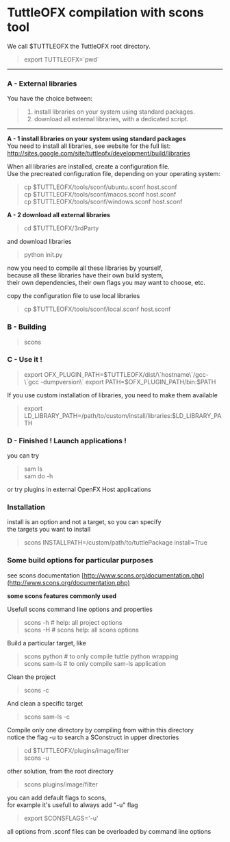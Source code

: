 TuttleOFX compilation with scons tool
=====

We call $TUTTLEOFX the TuttleOFX root directory.
> export TUTTLEOFX=\`pwd\`

___
### A - External libraries  

You have the choice between:
> 1. install libraries on your system using standard packages.  
> 2. download all external libraries, with a dedicated script.  
___

**A - 1 install libraries on your system using standard packages**  
You need to install all libraries, see website for the full list:  
http://sites.google.com/site/tuttleofx/development/build/libraries  

When all libraries are installed, create a configuration file.  
Use the precreated configuration file, depending on your operating system:  
> cp $TUTTLEOFX/tools/sconf/ubuntu.sconf host.sconf  
> cp $TUTTLEOFX/tools/sconf/macos.sconf host.sconf  
> cp $TUTTLEOFX/tools/sconf/windows.sconf host.sconf  

**A - 2 download all external libraries**  
> cd $TUTTLEOFX/3rdParty  

and download libraries  
> python init.py  

now you need to compile all these libraries by yourself,  
because all these libraries have their own build system,  
their own dependencies, their own flags you may want to choose, etc.  

copy the configuration file to use local libraries
> cp $TUTTLEOFX/tools/sconf/local.sconf host.sconf

### B - Building

> scons

### C - Use it !

> export OFX_PLUGIN_PATH=$TUTTLEOFX/dist/\`hostname\`/gcc-\`gcc -dumpversion\`  
> export PATH=$OFX_PLUGIN_PATH/bin:$PATH  

If you use custom installation of libraries, you need to make them available  
> export LD_LIBRARY_PATH=/path/to/custom/install/libraries:$LD_LIBRARY_PATH  

### D - Finished ! Launch applications !  

you can try  
> sam ls  
> sam do -h  

or try plugins in external OpenFX Host applications  

### Installation  
install is an option and not a target, so you can specify  
the targets you want to install  
> scons INSTALLPATH=/custom/path/to/tuttlePackage install=True  

### Some build options for particular purposes  

see scons documentation [http://www.scons.org/documentation.php](http://www.scons.org/documentation.php)  

**some scons features commonly used** 

Usefull scons command line options and properties  
> scons -h                        # help: all project options  
> scons -H                        # scons help: all scons options  

Build a particular target, like  
> scons python # to only compile tuttle python wrapping  
> scons sam-ls # to only compile sam-ls application  

Clean the project
> scons -c  

And clean a specific target  
> scons sam-ls -c  

Compile only one directory by compiling from within this directory  
notice the flag -u to search a SConstruct in upper directories  
> cd $TUTTLEOFX/plugins/image/filter  
> scons -u  

other solution, from the root directory  
> scons plugins/image/filter  

you can add default flags to scons,  
for example it's usefull to always add "-u" flag  
> export SCONSFLAGS='-u'  

all options from .sconf files can be overloaded by command line options  
